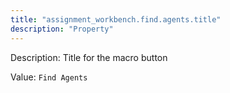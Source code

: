 ```yaml
---
title: "assignment_workbench.find.agents.title"
description: "Property"
---
```


Description: Title for the macro button 

Value: `Find Agents`